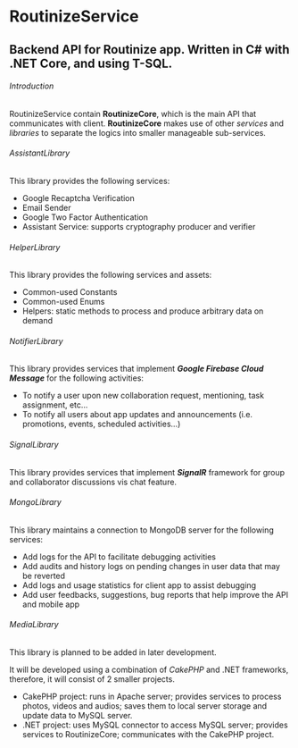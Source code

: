 # RoutinizeService
## Backend API for Routinize app. Written in C# with .NET Core, and using T-SQL.

###### Introduction

RoutinizeService contain **RoutinizeCore**, which is the main API that communicates with client.
**RoutinizeCore** makes use of other *services* and *libraries* to separate the logics into smaller manageable sub-services.

###### AssistantLibrary

This library provides the following services:

- Google Recaptcha Verification
- Email Sender
- Google Two Factor Authentication
- Assistant Service: supports cryptography producer and verifier

###### HelperLibrary

This library provides the following services and assets:

- Common-used Constants
- Common-used Enums
- Helpers: static methods to process and produce arbitrary data on demand

###### NotifierLibrary

This library provides services that implement ***Google Firebase Cloud Message*** for the following activities:

- To notify a user upon new collaboration request, mentioning, task assignment, etc...
- To notify all users about app updates and announcements (i.e. promotions, events, scheduled activities...)

###### SignalLibrary

This library provides services that implement ***SignalR*** framework for group and collaborator discussions vis chat feature.

###### MongoLibrary

This library maintains a connection to MongoDB server for the following services:

- Add logs for the API to facilitate debugging activities
- Add audits and history logs on pending changes in user data that may be reverted
- Add logs and usage statistics for client app to assist debugging
- Add user feedbacks, suggestions, bug reports that help improve the API and mobile app

###### MediaLibrary

This library is planned to be added in later development.

It will be developed using a combination of *CakePHP* and .NET frameworks, therefore, it will consist of 2 smaller projects.

- CakePHP project: runs in Apache server; provides services to process photos, videos and audios; saves them to local server storage and update data to MySQL server.
- .NET project: uses MySQL connector to access MySQL server; provides services to RoutinizeCore; communicates with the CakePHP project.

